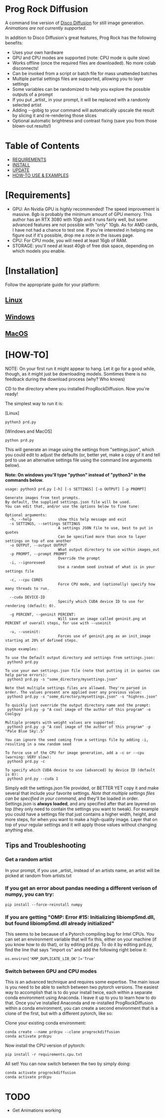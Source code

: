 # Prog Rock Diffusion
A command line version of [Disco Diffusion](https://github.com/alembics/disco-diffusion) for still image generation.
*Animations are not currently supported.*

In addition to Disco Diffusion's great features, Prog Rock has the following benefits:

- Uses your own hardware
- GPU and CPU modes are supported (note: CPU mode is quite slow)
- Works offline (once the required files are downloaded). No more colab disconnects!
- Can be invoked from a script or batch file for mass unattended batches
- Multiple partial settings files are supported, allowing you to layer settings
- Some variables can be randomized to help you explore the possible outputs of a prompt
- If you put \_artist\_ in your prompt, it will be replaced with a randomly selected artist
- Adding --gobig to your command will automatically upscale the result by slicing it and re-rendering those slices
- Optional automatic brightness and contrast fixing (save you from those blown-out results!)

# Table of Contents

- [REQUIREMENTS](#requirements)
- [INSTALL](#installation)
- [UPDATE](#update)
- [HOW-TO USE & EXAMPLES](#how-to)

# [Requirements]
- GPU: An Nvidia GPU is *highly* recommended! The speed improvement is massive. 8gb is probably the minimum amount of GPU memory. This author has an RTX 3080 with 10gb and it runs fairly well, but some advanced features are not possible with "only" 10gb. As for AMD cards, I have not had a chance to test one. If you're interested in helping me figure out if it's possible, drop me a note in the issues page.
- CPU: For CPU mode, you will need at least 16gb of RAM.
- STORAGE: you'll need at least 40gb of free disk space, depending on which models you enable.

# [Installation]
Follow the appropriate guide for your platform:
## [Linux](INSTALL-Linux.md)
## [Windows](INSTALL-Windows.md)
## [MacOS](INSTALL-MacOS.md)

# [HOW-TO]

NOTE: On your first run it might appear to hang. Let it go for a good while, though, as it might just be downloading models.
Somtimes there is no feedback during the download process (why? Who knows)

CD to the directory where you installed ProgRockDiffusion. Now you're ready!

The simplest way to run it is:

[Linux]
```
python3 prd.py
```
[Windows and MacOS]
```
python prd.py
```
This will generate an image using the settings from "settings.json", which you could edit to adjust the defaults (or, better yet, make a copy of it and tell prd to use an alternative settings file using the command line arguments below).

**Note: On windows you'll type "python" instead of "python3" in the commands below.**

```
usage: python3 prd.py [-h] [-s SETTINGS] [-o OUTPUT] [-p PROMPT]

Generate images from text prompts.
By default, the supplied settings.json file will be used.
You can edit that, and/or use the options below to fine tune:

Optional arguments:
  -h, --help            show this help message and exit
  -s SETTINGS, --settings SETTINGS
                        A settings JSON file to use, best to put in quotes
                        Can be specified more than once to layer settings on top of one another
  -o OUTPUT, --output OUTPUT
                        What output directory to use within images_out
  -p PROMPT, --prompt PROMPT
                        Override the prompt
  -i, --ignoreseed
                        Use a random seed instead of what is in your settings file

  -c, --cpu CORES
                        Force CPU mode, and (optionally) specify how many threads to run.

  --cuda DEVICE-ID
                        Specify which CUDA device ID to use for rendering (default: 0).

  -g PERCENT, --geninit PERCENT:
                        Will save an image called geninit.png at PERCENT of overall steps, for use with --useinit

  -u, --useinit:
                        Forces use of geninit.png as an init_image starting at 20% of defined steps.

Usage examples:

To use the Default output directory and settings from settings.json:
 python3 prd.py

To use your own settings.json file (note that putting it in quotes can help parse errors):
 python3 prd.py -s "some_directory/mysettings.json"

Note that multiple settings files are allowed. They're parsed in order. The values present are applied over any previous value:
 python3 prd.py -s "some_directory/mysettings.json" -s "highres.json"

To quickly just override the output directory name and the prompt:
 python3 prd.py -p "A cool image of the author of this program" -o Coolguy

Multiple prompts with weight values are supported:
 python3 prd.py -p "A cool image of the author of this program" -p "Pale Blue Sky:.5"

You can ignore the seed coming from a settings file by adding -i, resulting in a new random seed

To force use of the CPU for image generation, add a -c or --cpu (warning: VERY slow):
 python3 prd.py -c

To specify which CUDA device to use (advanced) by device ID (default is 0):
 python3 prd.py --cuda 1

```
Simply edit the settings.json file provided, or BETTER YET copy it and make several that include your favorite settings.
*Note that multiple settings files can be specified in your command*, and they'll be loaded in order.
Settings.json is **always loaded**, and any specified after that are layered on top (they only need to contain the settings you want to tweak).
For example you could have a settings file that just contains a higher width, height, and more steps, for when you want to make a high-quality image.
Layer that on top of your regular settings and it will apply those values without changing anything else.

## Tips and Troubleshooting
### Get a random artist
In your prompt, if you use \_artist\_ instead of an artists name, an artist will be picked at random from artists.txt

### If you get an error about pandas needing a different verison of numpy, you can try:
```
pip install --force-reinstall numpy
```
### If you are getting "OMP: Error #15: Initializing libiomp5md.dll, but found libiomp5md.dll already initialized"
This seems to be because of a Pytorch compiling bug for Intel CPUs.
You can set an environment variable that will fix this, either on your machine (if you know how to do that), or by editing prd.py.
To do it by editing prd.py, find the line that says "import os" and add the following right below it:
```
os.environ['KMP_DUPLICATE_LIB_OK']='True'
```

### Switch between GPU and CPU modes
This is an advanced technique and requires some expertise. The main issue is you need to be able to switch between two pytorch versions. The easiest way to accomplish that is to do your install twice, each within a separate conda environment using Anaconda. I leave it up to you to learn how to do that.
Once you've installed Anaconda and re-installed ProgRockDiffusion within a conda environment, you can create a second environment that is a clone of the first, but with a different pytorch, like so:

Clone your existing conda environment:
```
conda create --name prdcpu --clone progrockdiffusion
conda activate prdcpu
```
Now install the CPU version of pytorch:
```
pip install -r requirements.cpu.txt
```
All set! You can now switch between the two by simply doing:
```
conda activate progrockdiffusion
conda activate prdcpu
```

# TODO

- Get Animations working
